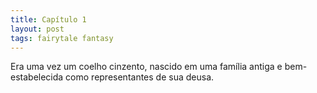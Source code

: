 ```yaml
---
title: Capítulo 1
layout: post
tags: fairytale fantasy
---
```


Era uma vez um coelho cinzento, nascido em uma família antiga e bem-estabelecida como representantes de sua deusa.
